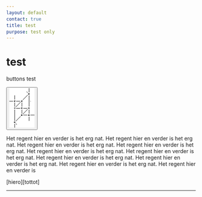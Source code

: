 ```yaml
---
layout: default
contact: true
title: test
purpose: test only
---
```


<style>
.button
  background-color: blue;
  border: 6px;
  border-color: red;
  color: green;
  padding: 0px;
  cursor: pointer;
  box-shadow: 3px 3px #ebebeb;
}

.button:hover {
  background-color: green;
   
}
  
</style>

# test

buttons test

<a href="../images_stitches/paris-lcr.png">
<button type="button"><img src="../images_stitches/paris-lcr.png"></button>
</a>

Het regent hier en verder is het erg nat. Het regent hier en verder is het erg nat. Het regent hier en verder is het erg nat. Het regent hier en verder is het erg nat. Het regent hier en verder is het erg nat. Het regent hier en verder is het erg nat. Het regent hier en verder is het erg nat. Het regent hier en verder is het erg nat. Het regent hier en verder is het erg nat. Het regent hier en verder is 


[p-paris-lcr]: ../images_stitches/paris-lcr.png


[hiero][tottot]

[toppop]: ../docs/test

***
